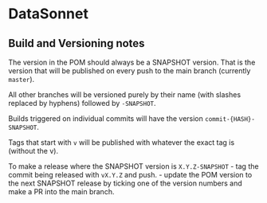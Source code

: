 # DataSonnet

## Build and Versioning notes

The version in the POM should always be a SNAPSHOT version. That is the version that will be published
on every push to the main branch (currently `master`).

All other branches will be versioned purely by their name (with slashes replaced by hyphens) followed by `-SNAPSHOT`.

Builds triggered on individual commits will have the version `commit-{HASH}-SNAPSHOT`.

Tags that start with `v` will be published with whatever the exact tag is (without the v).

To make a release where the SNAPSHOT version is `X.Y.Z-SNAPSHOT`
    - tag the commit being released with `vX.Y.Z` and push.
    - update the POM version to the next SNAPSHOT release by ticking one of the version numbers and make a PR into the main branch.